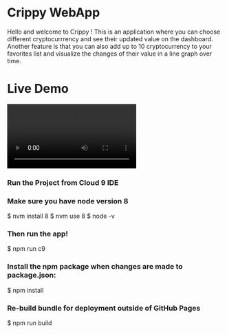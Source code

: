 # Crippy WebApp

Hello and welcome to Crippy ! This is an application where you can choose different cryptocurrrency and see their updated value on the dashboard. Another feature is that you can also add up to 10 cryptocurrency to your favorites list and visualize the changes of their value in a line graph over time.  

# Live Demo 
![Alt Text](https://media.giphy.com/media/csCk16oBKFSqNEevQ0/source.mp4)

### Run the Project from Cloud 9 IDE
### Make sure you have node version 8
$ nvm install 8 $ nvm use 8 $ node -v

### Then run the app!
$ npm run c9

### Install the npm package when changes are made to package.json:
$ npm install

### Re-build bundle for deployment outside of GitHub Pages
$ npm run build
